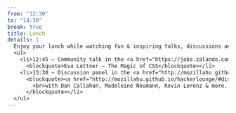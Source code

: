 ```yaml
---
from: "12:30"
to: "14:30"
break: true
title: Lunch
details: |
  Enjoy your lunch while watching fun & inspiring talks, discussions and trying exciting/futuristic demos, all made with web technologies!
  <ul>
    <li>12:45 – Community talk in the <a href="https://jobs.zalando.com/tech/">Zalando</a> lounge:
      <blockquote>Eva Lettner – The Magic of CSS</blockquote></li>
    <li>13:30 – Discussion panel in the <a href="http://mozillahu.github.io/hackerlounge/">Mozilla Hackerlounge</a>:
      <blockquote><a href="http://mozillahu.github.io/hackerlounge/#discussion-on-public-speaking-and-conferences">On Public Speaking & Conferences 🎙</a>
        <br>with Dan Callahan, Madeleine Neumann, Kevin Lorenz & more.
      </blockquote></li>
  </ul>
---
```

